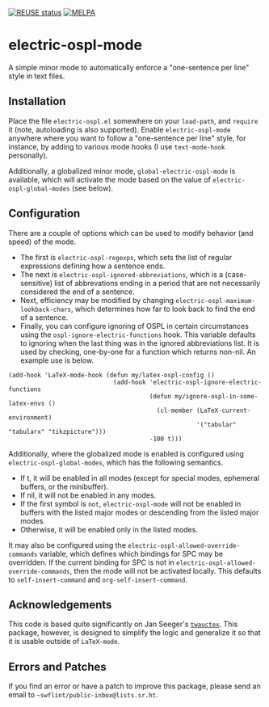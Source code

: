 [![REUSE status](https://api.reuse.software/badge/git.sr.ht/~swflint/electric-ospl-mode)](https://api.reuse.software/info/git.sr.ht/~swflint/electric-ospl-mode)
[![MELPA](https://melpa.org/packages/electric-ospl-badge.svg)](https://melpa.org/#/electric-ospl)

# electric-ospl-mode

A simple minor mode to automatically enforce a "one-sentence per line" style in text files.

## Installation

Place the file `electric-ospl.el` somewhere on your `load-path`, and `require` it (note, autoloading is also supported).
Enable `electric-ospl-mode` anywhere where you want to follow a "one-sentence per line" style, for instance, by adding to various mode hooks (I use `text-mode-hook` personally).

Additionally, a globalized minor mode, `global-electric-ospl-mode` is available, which will activate the mode based on the value of `electric-ospl-global-modes` (see below).

## Configuration

There are a couple of options which can be used to modify behavior (and speed) of the mode.

 - The first is `electric-ospl-regexps`, which sets the list of regular expressions defining how a sentence ends.
 - The next is `electric-ospl-ignored-abbreviations`, which is a (case-sensitive) list of abbrevations ending in a period that are not necessarily considered the end of a sentence.
 - Next, efficiency may be modified by changing `electric-ospl-maximum-lookback-chars`, which determines how far to look back to find the end of a sentence.
 - Finally, you can configure ignoring of OSPL in certain circumstances using the `ospl-ignore-electric-functions` hook.  This variable defaults to ignoring when the last thing was in the ignored abbreviations list.  It is used by checking, one-by-one for a function which returns non-nil.  An example use is below.
 
```elisp
(add-hook 'LaTeX-mode-hook (defun my/latex-ospl-config ()
                             (add-hook 'electric-ospl-ignore-electric-functions
                                       (defun my/ignore-ospl-in-some-latex-envs ()
                                         (cl-member (LaTeX-current-environment)
                                                    '("tabular" "tabularx" "tikzpicture")))
                                       -100 t)))
```
 
Additionally, where the globalized mode is enabled is configured using `electric-ospl-global-modes`, which has the following semantics.

 - If t, it will be enabled in all modes (except for special modes, ephemeral buffers, or the minibuffer).
 - If nil, it will not be enabled in any modes.
 - If the first symbol is `not`, `electric-ospl-mode` will not be enabled in buffers with the listed major modes or descending from the listed major modes.
 - Otherwise, it will be enabled only in the listed modes.

It may also be configured using the `electric-ospl-allowed-override-commands` variable, which defines which bindings for SPC may be overridden.
If the current binding for SPC is not in `electric-ospl-allowed-override-commands`, then the mode will not be activated locally.  This defaults to `self-insert-command` and `org-self-insert-command`.

## Acknowledgements

This code is based quite significantly on Jan Seeger's [`twauctex`](https://github.com/jeeger/twauctex).
This package, however, is designed to simplify the logic and generalize it so that it is usable outside of `LaTeX-mode`.

## Errors and Patches

If you find an error or have a patch to improve this package, please send an email to `~swflint/public-inbox@lists.sr.ht`.
